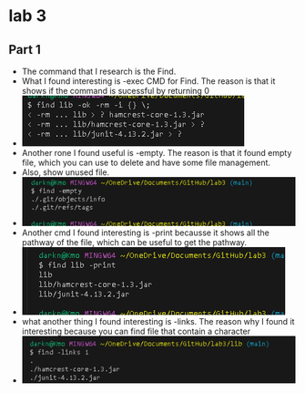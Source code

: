 # lab 3
## Part 1
- The command that I research is the Find.
- What I found interesting is -exec CMD for Find. The reason is that it shows if the command is sucessful by returning 0
- ![image](wa.png)
- Another rone I found useful is -empty. The reason is that it found empty file, which you can use to delete and have some file management.
- Also, show unused file.
- ![image](lab4.png)
- Another cmd I found interesting is -print becausse it shows all the pathway of the file, which can be useful to get the pathway.
- ![image](t.png)
- what another thing I found interesting is -links. The reason why I found it interesting because you can find file that contain a character
- ![image](4.png)
